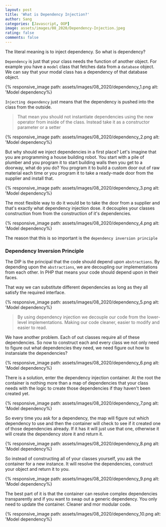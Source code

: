 ```yaml
---
layout: post
title: 'What is Dependency Injection?'
author: Sang
categories: [Javascript, OOP]
image: assets/images/08_2020/Dependency-Injection.jpeg
rating: false
comments: false
---
```


The literal meaning is to inject dependency. So what is dependency?

`Dependency` is just that your class needs the function of another object. For example you have a `model` class that fetches data from a `database` object. We can say that your modal class has a dependency of that database object.

{% responsive_image path: assets/images/08_2020/dependency_1.png alt: 'Model dependency%}

`Injecting dependency` just means that the dependency is pushed into the class from the outside.

> That mean you should not instantiate dependencies using the new operator from inside of the class. Instead take it as a constructor parameter or a setter

{% responsive_image path: assets/images/08_2020/dependency_2.png alt: 'Model dependency%}

But why should we inject dependencies in a first place? Let's imagine that you are programming a house building robot. You start with a pile of plumber and you program it to start building walls then you get to a doorway, what do you do? You program it to build a custom door out of raw material each time or you program it to take a ready-made door from the supplier and install that.

{% responsive_image path: assets/images/08_2020/dependency_3.png alt: 'Model dependency%}

The most flexible way to do it would be to take the door from a supplier and that's exactly what dependency injection dose. it decouples your classes construction from from the construction of it's dependencies.

{% responsive_image path: assets/images/08_2020/dependency_4.png alt: 'Model dependency%}

The reason that this is so important is the `dependency inversion principle`

### Dependency Inversion Principle

The DIP is the principal that the code should depend upon `abstractions`. By depending upon the `abstractions`, we are decoupling our implementations from each other. In PHP that means your code should depend upon in their faces.

That way we can substitute different dependencies as long as they all satisfy the required interface.

{% responsive_image path: assets/images/08_2020/dependency_5.png alt: 'Model dependency%}

> By using dependency injection we decouple our code from the lower-level implementations. Making our code cleaner, easier to modify and easier to read.

We have another problem. Each of out classes require all of these dependencies. So now to construct each and every class we not only need to figure out what dependencies they need, we need figure out how to instansiate the dependencies?

{% responsive_image path: assets/images/08_2020/dependency_6.png alt: 'Model dependency%}

There is a solution, enter the dependency injection container. At the root the container is nothing more than a map of dependencies that your class needs with the logic to create those dependencies if thay haven't been created yet.

{% responsive_image path: assets/images/08_2020/dependency_7.png alt: 'Model dependency%}

So every time you ask for a dependency, the map will figure out which dependency to use and then the container will check to see if it created one of those dependencies already. If it has it will just use that one, otherwise it will create the dependency store it and return it.

{% responsive_image path: assets/images/08_2020/dependency_8.png alt: 'Model dependency%}

So instead of constructing all of your classes yourself, you ask the container for a new instance. It will resolve the dependencies, construct your object and return it to you.

{% responsive_image path: assets/images/08_2020/dependency_9.png alt: 'Model dependency%}

The best part of it is that the container can resolve complex dependencies transparently and if you want to swap out a generic dependency. You only need to update the container. Cleaner and mor modular code.

{% responsive_image path: assets/images/08_2020/dependency_10.png alt: 'Model dependency%}
